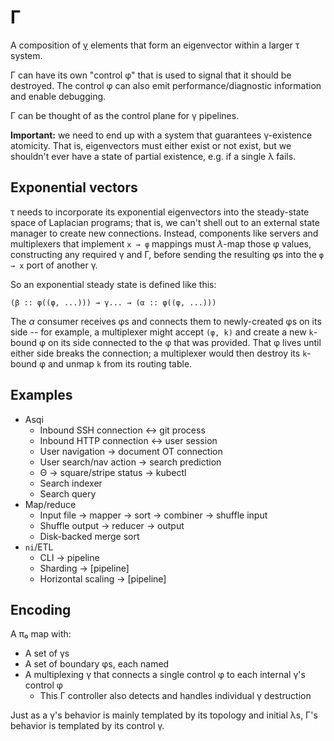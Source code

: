 # Γ
A composition of [γ](gamma.md) elements that form an eigenvector within a larger τ system.

Γ can have its own "control φ" that is used to signal that it should be destroyed. The control φ can also emit performance/diagnostic information and enable debugging.

Γ can be thought of as the control plane for γ pipelines.

**Important:** we need to end up with a system that guarantees γ-existence atomicity. That is, eigenvectors must either exist or not exist, but we shouldn't ever have a state of partial existence, e.g. if a single λ fails.


## Exponential vectors
τ needs to incorporate its exponential eigenvectors into the steady-state space of Laplacian programs; that is, we can't shell out to an external state manager to create new connections. Instead, components like servers and multiplexers that implement `x → φ` mappings must _λ_-map those φ values, constructing any required γ and Γ, before sending the resulting φs into the `φ → x` port of another γ.

So an exponential steady state is defined like this:

```
(β :: φ((φ, ...))) → γ... → (α :: φ((φ, ...)))
```

The _α_ consumer receives φs and connects them to newly-created φs on its side -- for example, a multiplexer might accept `(φ, k)` and create a new `k`-bound φ on its side connected to the φ that was provided. That φ lives until either side breaks the connection; a multiplexer would then destroy its `k`-bound φ and unmap `k` from its routing table.


## Examples
+ Asqi
  + Inbound SSH connection ↔ git process
  + Inbound HTTP connection ↔ user session
  + User navigation → document OT connection
  + User search/nav action → search prediction
  + Θ → square/stripe status → kubectl
  + Search indexer
  + Search query
+ Map/reduce
  + Input file → mapper → sort → combiner → shuffle input
  + Shuffle output → reducer → output
  + Disk-backed merge sort
+ `ni`/ETL
  + CLI → pipeline
  + Sharding → [pipeline]
  + Horizontal scaling → [pipeline]


## Encoding
A π₀ map with:

+ A set of γs
+ A set of boundary φs, each named
+ A multiplexing γ that connects a single control φ to each internal γ's control φ
  + This Γ controller also detects and handles individual γ destruction

Just as a γ's behavior is mainly templated by its topology and initial λs, Γ's behavior is templated by its control γ.
